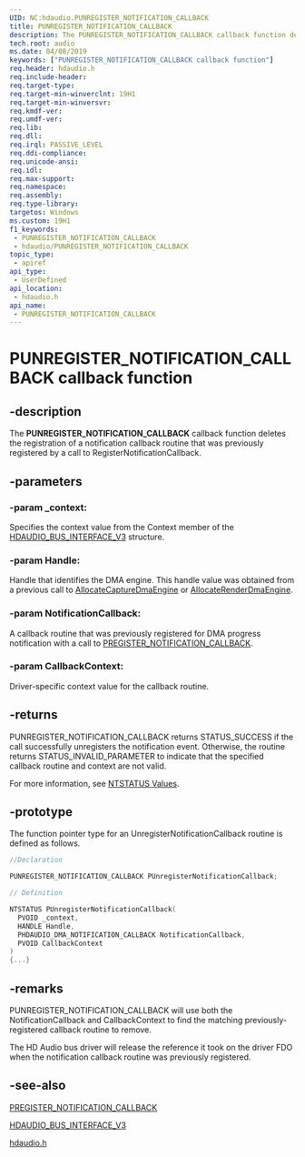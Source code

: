 ```yaml
---
UID: NC:hdaudio.PUNREGISTER_NOTIFICATION_CALLBACK
title: PUNREGISTER_NOTIFICATION_CALLBACK
description: The PUNREGISTER_NOTIFICATION_CALLBACK callback function deletes the registration of a notification callback routine that was previously registered by a call to RegisterNotificationCallback.
tech.root: audio
ms.date: 04/08/2019
keywords: ["PUNREGISTER_NOTIFICATION_CALLBACK callback function"]
req.header: hdaudio.h
req.include-header: 
req.target-type: 
req.target-min-winverclnt: 19H1
req.target-min-winversvr: 
req.kmdf-ver: 
req.umdf-ver: 
req.lib: 
req.dll: 
req.irql: PASSIVE_LEVEL
req.ddi-compliance: 
req.unicode-ansi: 
req.idl: 
req.max-support: 
req.namespace: 
req.assembly: 
req.type-library: 
targetos: Windows
ms.custom: 19H1
f1_keywords:
 - PUNREGISTER_NOTIFICATION_CALLBACK
 - hdaudio/PUNREGISTER_NOTIFICATION_CALLBACK
topic_type:
 - apiref
api_type:
 - UserDefined
api_location:
 - hdaudio.h
api_name:
 - PUNREGISTER_NOTIFICATION_CALLBACK
---
```


# PUNREGISTER_NOTIFICATION_CALLBACK callback function


## -description

The **PUNREGISTER_NOTIFICATION_CALLBACK** callback function deletes the registration of a notification callback routine that was previously registered by a call to RegisterNotificationCallback.

## -parameters

### -param _context: 

Specifies the context value from the Context member of the [HDAUDIO_BUS_INTERFACE_V3](ns-hdaudio-_hdaudio_bus_interface_v3.md) structure.

### -param Handle: 

Handle that identifies the DMA engine. This handle value was obtained from a previous call to [AllocateCaptureDmaEngine](nc-hdaudio-pallocate_capture_dma_engine.md) or [AllocateRenderDmaEngine](nc-hdaudio-pallocate_render_dma_engine.md).

### -param NotificationCallback: 

A callback routine that was previously registered for DMA progress notification with a call to [PREGISTER_NOTIFICATION_CALLBACK](nc-hdaudio-pregister_notification_callback.md).

### -param CallbackContext: 

Driver-specific context value for the callback routine.

## -returns

PUNREGISTER_NOTIFICATION_CALLBACK returns STATUS_SUCCESS if the call successfully unregisters the notification event. Otherwise, the routine returns STATUS_INVALID_PARAMETER to indicate that the specified callback routine and context are not valid.

For more information, see [NTSTATUS Values](/windows-hardware/drivers/kernel/ntstatus-values).

## -prototype

The function pointer type for an UnregisterNotificationCallback routine is defined as follows.

```cpp
//Declaration

PUNREGISTER_NOTIFICATION_CALLBACK PUnregisterNotificationCallback;

// Definition

NTSTATUS PUnregisterNotificationCallback(
  PVOID _context,
  HANDLE Handle,
  PHDAUDIO_DMA_NOTIFICATION_CALLBACK NotificationCallback,
  PVOID CallbackContext
)
{...}

```

## -remarks

PUNREGISTER_NOTIFICATION_CALLBACK will use both the NotificationCallback and CallbackContext to find the matching previously-registered callback routine to remove.

The HD Audio bus driver will release the reference it took on the driver FDO when the notification callback routine was previously registered.

## -see-also

[PREGISTER_NOTIFICATION_CALLBACK](nc-hdaudio-pregister_notification_callback.md)

[HDAUDIO_BUS_INTERFACE_V3](ns-hdaudio-_hdaudio_bus_interface_v3.md)

[hdaudio.h](../hdaudio/index.md)
